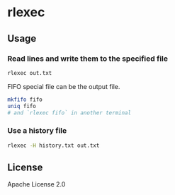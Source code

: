 # rlexec

## Usage

### Read lines and write them to the specified file

```sh
rlexec out.txt
```

FIFO special file can be the output file.

```sh
mkfifo fifo
uniq fifo
# and `rlexec fifo` in another terminal
```

### Use a history file

```sh
rlexec -H history.txt out.txt
```

## License

Apache License 2.0